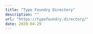 ```yaml
---
title: "Type Foundry Directory"
description: ""
url: "https://typefoundry.directory/"
date: 2020-04-29
---
```

